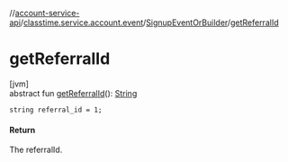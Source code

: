 //[account-service-api](../../../index.md)/[classtime.service.account.event](../index.md)/[SignupEventOrBuilder](index.md)/[getReferralId](get-referral-id.md)

# getReferralId

[jvm]\
abstract fun [getReferralId](get-referral-id.md)(): [String](https://docs.oracle.com/javase/8/docs/api/java/lang/String.html)

`string referral_id = 1;`

#### Return

The referralId.
